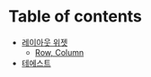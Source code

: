 # Table of contents

* [레이아웃 위젯](README.md)
  * [Row, Column](레이아웃-위젯/row-column.md)
* [테에스트](undefined.md)
